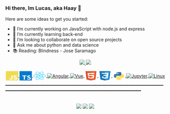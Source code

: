 ### Hi there, Im Lucas, aka Haay 👋

Here are some ideas to get you started:

- 🔭 I’m currently working on JavaScript with node.js and express
- 🌱 I’m currently learning back-end
- 👯 I’m looking to collaborate on open source projects
- 💬 Ask me about python and data science
- 📚 Reading: Blindness - Jose Saramago

<div align="center">
  <a href="https://github.com/lucashaay">
  <img height="180em" src="https://github-readme-stats.vercel.app/api?username=lucashaay&show_icons=true&theme=dracula&include_all_commits=true&count_private=true"/>
  <img height="180em" src="https://github-readme-stats.vercel.app/api/top-langs/?username=lucashaay&layout=compact&langs_count=7&theme=dracula"/>
</div>
<div align="center" style="display: inline_block"><br>
  <img alt="JavaScript" align="center" height="30" width="40" src="https://raw.githubusercontent.com/devicons/devicon/master/icons/javascript/javascript-plain.svg">
  <img alt="TypeScript" align="center" height="30" width="40" src="https://raw.githubusercontent.com/devicons/devicon/master/icons/typescript/typescript-plain.svg">
  <img alt="React JS" align="center" height="30" width="40" src="https://raw.githubusercontent.com/devicons/devicon/master/icons/react/react-original.svg">
  <img alt="Angular" align="center" height="30" width="40" src="https://cdn.jsdelivr.net/gh/devicons/devicon/icons/angularjs/angularjs-original.svg" />
  <img alt="Vue" align="center" height="30" width="40" src="https://cdn.jsdelivr.net/gh/devicons/devicon/icons/vuejs/vuejs-original.svg" />
  <img alt="HTML" align="center" height="30" width="40" src="https://raw.githubusercontent.com/devicons/devicon/master/icons/html5/html5-original.svg">
  <img alt="CSS" align="center" height="30" width="40" src="https://raw.githubusercontent.com/devicons/devicon/master/icons/css3/css3-original.svg">
  <img alt="Python" align="center" height="30" width="40" src="https://raw.githubusercontent.com/devicons/devicon/master/icons/python/python-original.svg">
 <img alt="Jupyter" align="center" height="30" width="40" src="https://cdn.jsdelivr.net/gh/devicons/devicon/icons/jupyter/jupyter-original.svg" />
 <img alt="Linux" align="center" height="30" width="40" src="https://cdn.jsdelivr.net/gh/devicons/devicon/icons/linux/linux-original.svg" />
</div>
 _________________________________________________________________________________________________________________________________________________
<div align ="center">
  <h1></h1>
  <a href="https://instagram.com/lucashaay" target="_blank"><img src="https://img.shields.io/badge/-Instagram-%23E4405F?style=for-the-badge&logo=instagram&logoColor=white" target="_blank"></a>
  <a href = "mailto:lucasrai92@gmail.com"><img src="https://img.shields.io/badge/-Gmail-%23333?style=for-the-badge&logo=gmail&logoColor=white" target="_blank"></a>
  <a href="https://www.linkedin.com/in/lucasrai/" target="_blank"><img src="https://img.shields.io/badge/-LinkedIn-%230077B5?style=for-the-badge&logo=linkedin&logoColor=white" target="_blank"></a> 
</div>
